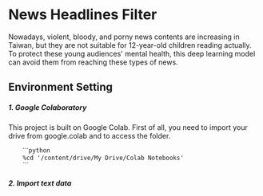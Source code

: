 # News Headlines Filter
Nowadays, violent, bloody, and porny news contents are increasing in Taiwan, but they are not suitable for 12-year-old children reading actually. To protect these young audiences' mental health, this deep learning model can avoid them from reaching these types of news.

## Environment Setting
 ##### 1. Google Colaboratory
 This project is built on Google Colab. First of all, you need to import your drive from google.colab and to access the folder.
 
        ˋˋˋpython
        %cd '/content/drive/My Drive/Colab Notebooks'
        ˋˋˋ
 
 ##### 2. Import text data
